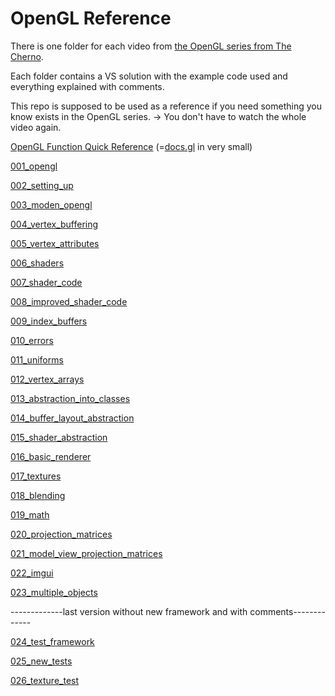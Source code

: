 # OpenGL Reference

There is one folder for each video from [the OpenGL series from The Cherno](https://www.youtube.com/watch?v=W3gAzLwfIP0&list=PLlrATfBNZ98foTJPJ_Ev03o2oq3-GGOS2).

Each folder contains a VS solution with the example code used and everything explained with comments.

This repo is supposed to be used as a reference if you need something you know exists in the OpenGL series. -> You don't have to watch the whole video again.

[OpenGL Function Quick Reference](OpenGL_Functions.md) (=[docs.gl](http://docs.gl/) in very small)

[001_opengl](001_opengl/info.txt)

[002_setting_up](002_setting_up/First_Window/First_Window/src/Application.cpp)

[003_moden_opengl](003_moden_opengl/My_Solution/My_Project/src/Application.cpp)

[004_vertex_buffering](004_vertex_buffering/My_Solution/My_Project/src/Application.cpp)

[005_vertex_attributes](005_vertex_attributes/My_Solution/My_Project/src/Application.cpp)

[006_shaders](006_shaders/My_Solution/My_Project/src/Application.cpp)

[007_shader_code](007_shader_code/My_Solution/My_Project/src/Application.cpp)

[008_improved_shader_code](008_improved_shader_code/My_Solution/My_Project/src/Application.cpp)

[009_index_buffers](009_index_buffers/My_Solution/My_Project/src/Application.cpp)

[010_errors](010_errors/My_Solution/My_Project/src/Application.cpp)

[011_uniforms](011_uniforms/My_Solution/My_Project/src/Application.cpp)

[012_vertex_arrays](012_vertex_arrays/My_Solution/My_Project/src/Application.cpp)

[013_abstraction_into_classes](013_abstraction_into_classes/My_Solution/My_Project/src)

[014_buffer_layout_abstraction](014_buffer_layout_abstraction/My_Solution/My_Project/src)

[015_shader_abstraction](015_shader_abstraction/My_Solution/My_Project/src)

[016_basic_renderer](016_basic_renderer/My_Solution/My_Project/src)

[017_textures](017_textures/My_Solution/My_Project/src)

[018_blending](018_blending/My_Solution/My_Project/src)

[019_math](019_math/My_Solution/My_Project/src)

[020_projection_matrices](020_projection_matrices/My_Solution/My_Project/src)

[021_model_view_projection_matrices](021_model_view_projection_matrices/My_Solution/My_Project/src)

[022_imgui](022_imgui/My_Solution/My_Project/src)

[023_multiple_objects](023_multiple_objects/My_Solution/My_Project/src)

-------------last version without new framework and with comments-------------

[024_test_framework](024_test_framework/My_Solution/My_Project/src)

[025_new_tests](025_new_tests/My_Solution/My_Project/src)

[026_texture_test](026_texture_test/My_Solution/My_Project\src)

[]()

[]()

[]()

[]()
